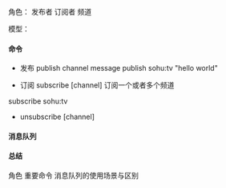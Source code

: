 角色：
发布者
订阅者
频道

模型：


#### 命令
- 发布
publish channel message
publish sohu:tv "hello world"


- 订阅
subscribe [channel]  订阅一个或者多个频道

subscribe sohu:tv


- unsubscribe [channel]


#### 消息队列





#### 总结
角色
重要命令
消息队列的使用场景与区别
